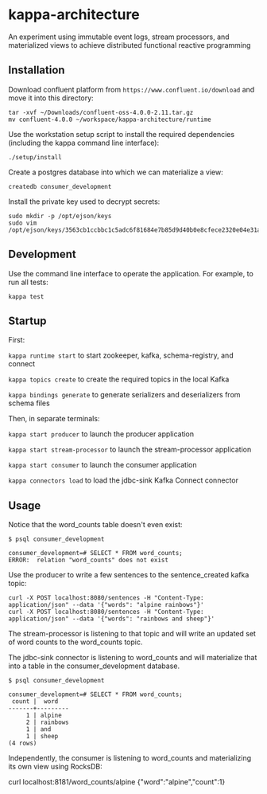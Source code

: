 # kappa-architecture
An experiment using immutable event logs, stream processors, and materialized views to achieve distributed functional reactive programming

## Installation

Download confluent platform from `https://www.confluent.io/download` and move it into this directory:

```
tar -xvf ~/Downloads/confluent-oss-4.0.0-2.11.tar.gz
mv confluent-4.0.0 ~/workspace/kappa-architecture/runtime
```

Use the workstation setup script to install the required dependencies (including the kappa command line interface):

```
./setup/install
```

Create a postgres database into which we can materialize a view:

```
createdb consumer_development
```

Install the private key used to decrypt secrets:

```
sudo mkdir -p /opt/ejson/keys
sudo vim /opt/ejson/keys/3563cb1ccbbc1c5adc6f81684e7b85d9d40b0e8cfece2320e04e31af641b624c
```

## Development

Use the command line interface to operate the application. For example, to run all tests:

```
kappa test
```

## Startup

First:

`kappa runtime start` to start zookeeper, kafka, schema-registry, and connect

`kappa topics create` to create the required topics in the local Kafka

`kappa bindings generate` to generate serializers and deserializers from schema files

Then, in separate terminals:

`kappa start producer` to launch the producer application

`kappa start stream-processor` to launch the stream-processor application

`kappa start consumer` to launch the consumer application

`kappa connectors load` to load the jdbc-sink Kafka Connect connector

## Usage

Notice that the word_counts table doesn't even exist:

```
$ psql consumer_development

consumer_development=# SELECT * FROM word_counts;
ERROR:  relation "word_counts" does not exist
```

Use the producer to write a few sentences to the sentence_created kafka topic:

```
curl -X POST localhost:8080/sentences -H "Content-Type: application/json" --data '{"words": "alpine rainbows"}'
curl -X POST localhost:8080/sentences -H "Content-Type: application/json" --data '{"words": "rainbows and sheep"}'
```

The stream-processor is listening to that topic and will write an updated set of word counts to the word_counts topic.

The jdbc-sink connector is listening to word_counts and will materialize that into a table in the consumer_development database.

```
$ psql consumer_development

consumer_development=# SELECT * FROM word_counts;
 count |  word
-------+---------
     1 | alpine
     2 | rainbows
     1 | and
     1 | sheep
(4 rows)
```

Independently, the consumer is listening to word_counts and materializing its own view using RocksDB:

curl localhost:8181/word_counts/alpine
{"word":"alpine","count":1}
